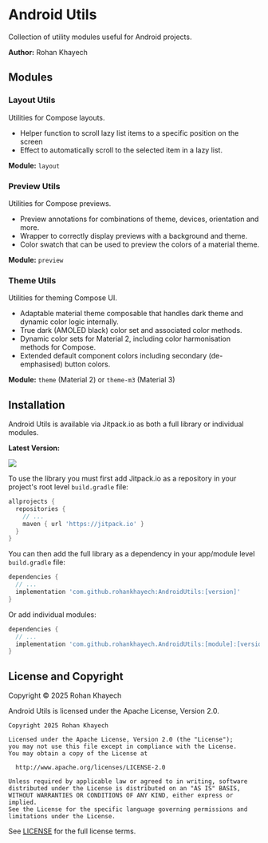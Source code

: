 # Android Utils
Collection of utility modules useful for Android projects.

**Author:** Rohan Khayech

## Modules

### Layout Utils
Utilities for Compose layouts.
- Helper function to scroll lazy list items to a specific position on the screen
- Effect to automatically scroll to the selected item in a lazy list.

**Module:** `layout`


### Preview Utils
Utilities for Compose previews.
- Preview annotations for combinations of theme, devices, orientation and more.
- Wrapper to correctly display previews with a background and theme.
- Color swatch that can be used to preview the colors of a material theme.

**Module:** `preview`

### Theme Utils
Utilities for theming Compose UI.
- Adaptable material theme composable that handles dark theme and dynamic color logic internally.
- True dark (AMOLED black) color set and associated color methods.
- Dynamic color sets for Material 2, including color harmonisation methods for Compose.
- Extended default component colors including secondary (de-emphasised) button colors.

**Module:** `theme` (Material 2) or `theme-m3` (Material 3) 

## Installation 
Android Utils is available via Jitpack.io as both a full library or individual modules.

**Latest Version:**

[![](https://jitpack.io/v/rohankhayech/AndroidUtils.svg)](https://jitpack.io/#rohankhayech/AndroidUtils)

To use the library you must first add Jitpack.io as a repository in your project's root level `build.gradle` file:
```groovy
allprojects {
  repositories {
    // ...
    maven { url 'https://jitpack.io' }
  }
}
```

You can then add the full library as a dependency in your app/module level `build.gradle` file:
```groovy
dependencies {
  // ...
  implementation 'com.github.rohankhayech:AndroidUtils:[version]'
}
```

Or add individual modules:
```groovy
dependencies {
  // ...
  implementation 'com.github.rohankhayech.AndroidUtils:[module]:[version]'
}
```

## License and Copyright

Copyright © 2025 Rohan Khayech

Android Utils is licensed under the Apache License, Version 2.0.

```
Copyright 2025 Rohan Khayech

Licensed under the Apache License, Version 2.0 (the "License");
you may not use this file except in compliance with the License.
You may obtain a copy of the License at

  http://www.apache.org/licenses/LICENSE-2.0

Unless required by applicable law or agreed to in writing, software
distributed under the License is distributed on an "AS IS" BASIS,
WITHOUT WARRANTIES OR CONDITIONS OF ANY KIND, either express or implied.
See the License for the specific language governing permissions and
limitations under the License.
```

See [LICENSE](LICENSE) for the full license terms.
